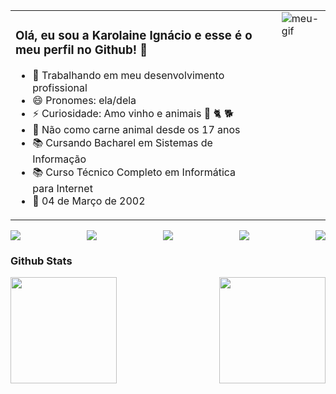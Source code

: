 
<table>
  <tr>
    <td>
      <h3>Olá, eu sou a Karolaine Ignácio e esse é o meu perfil no Github! 🫡</h3>
      <ul style="margin-top: 0;">
        <li>🔭 Trabalhando em meu desenvolvimento profissional</li>
        <li>😄 Pronomes: ela/dela</li>
        <li>⚡ Curiosidade: Amo vinho e animais 🍷 🐈 🐕</li>
        <li>🌱 Não como carne animal desde os 17 anos</li>
        <li>📚 Cursando Bacharel em Sistemas de Informação</li>
        <li>📚 Curso Técnico Completo em Informática para Internet</li>
        <li>📍 04 de Março de 2002</li>
      </ul>
    </td>
    <td style="vertical-align: top;">
      <img src="https://i.picasion.com/pic92/b772bbd0219fa81e963e8a179be977e8.gif" alt="meu-gif" style="max-width: 100%; height: auto; margin-left: 20px;">
    </td>
  </tr>
</table>

<div style="display: flex; justify-content: space-between;">
  <a href="https://www.instagram.com/karolaineign"><img src="https://img.shields.io/badge/Instagram-E4405F?style=for-the-badge&logo=instagram&logoColor=white"></a>
  <a href="mailto:krlaineignacio@gmail.com"><img src="https://img.shields.io/badge/Gmail-D14836?style=for-the-badge&logo=gmail&logoColor=white"></a>
  <a href="https://www.linkedin.com/in/krlaine/"><img src="https://img.shields.io/badge/LinkedIn-0077B5?style=for-the-badge&logo=linkedin&logoColor=white"></a>
  <a href="https://www.facebook.com/karolaine.ignacio/"><img src="https://img.shields.io/badge/Facebook-1877F2?style=for-the-badge&logo=facebook&logoColor=white"></a>
  <a href="https://discord.com/users/1021657403177062440"><img src="https://img.shields.io/badge/Discord-7289DA?style=for-the-badge&logo=discord&logoColor=white"></a>
</div>

<h3>Github Stats</h3>
<div style="display: flex; justify-content: space-between;">
  <a href="https://github.com/KrlIgnacio">
  <img height="170em"  src="https://github-readme-stats.vercel.app/api?username=KrlIgnacio&theme=midnight-purple&show_icons=true&hide=stars" />
   <a href="https://github.com/KrlIgnacio">
  <img height="170em" src="https://github-readme-stats.vercel.app/api/top-langs/?username=KrlIgnacio&hide_progress=true&theme=midnight-purple" />
</div>
